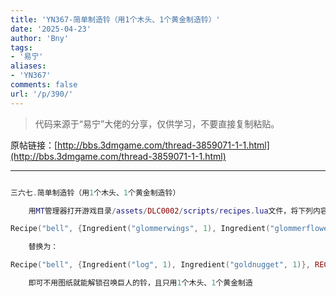```yaml
---
title: 'YN367-简单制造铃（用1个木头、1个黄金制造铃）'
date: '2025-04-23'
author: 'Bny'
tags:
- '易宁'
aliases:
- 'YN367'
comments: false
url: '/p/390/'
---
```


> 代码来源于“易宁”大佬的分享，仅供学习，不要直接复制粘贴。

原帖链接：[http://bbs.3dmgame.com/thread-3859071-1-1.html](http://bbs.3dmgame.com/thread-3859071-1-1.html)

---

```lua  

三六七.简单制造铃（用1个木头、1个黄金制造铃）

	用MT管理器打开游戏目录/assets/DLC0002/scripts/recipes.lua文件，将下列内容：

Recipe("bell", {Ingredient("glommerwings", 1), Ingredient("glommerflower", 1)}, RECIPETABS.MAGIC,  TECH.LOST)

	替换为：

Recipe("bell", {Ingredient("log", 1), Ingredient("goldnugget", 1)}, RECIPETABS.MAGIC, TECH.NONE)

	即可不用图纸就能解锁召唤巨人的铃，且只用1个木头、1个黄金制造

```  

